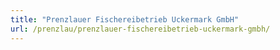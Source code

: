 ```yaml
---
title: "Prenzlauer Fischereibetrieb Uckermark GmbH"
url: /prenzlau/prenzlauer-fischereibetrieb-uckermark-gmbh/
---
```

